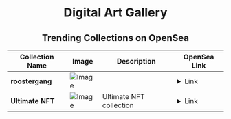 <div align="center">

# Digital Art Gallery

## Trending Collections on OpenSea

| Collection Name                       | Image                                                                                     | Description                       | OpenSea Link                                                                                          |
|---------------------------------------|-------------------------------------------------------------------------------------------|-----------------------------------|--------------------------------------------------------------------------------------------------------|
| **roostergang** | ![Image](https://i.seadn.io/s/raw/files/1585a217ffbc13f48941498f60b194cf.png?w=500&auto=format?w=200&auto=format) |  | <details><summary>Link</summary>[roostergang](https://opensea.io/collection/roostergang-1)</details> |
| **Ultimate NFT** | ![Image](https://i.seadn.io/s/raw/files/017364edfeeda591fd61e0db1d5133dd.png?w=500&auto=format?w=200&auto=format) | Ultimate NFT collection | <details><summary>Link</summary>[Ultimate NFT](https://opensea.io/collection/ultimate-nft-1)</details> |

</div>